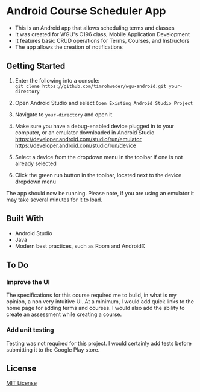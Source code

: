 # Android Course Scheduler App

- This is an Android app that allows scheduling terms and classes
- It was created for WGU's C196 class, Mobile Application Development
- It features basic CRUD operations for Terms, Courses, and Instructors
- The app allows the creation of notifications

## Getting Started

1. Enter the following into a console:\
   `git clone https://github.com/timrohweder/wgu-android.git your-directory`

2. Open Android Studio and select `Open Existing Android Studio Project`

3. Navigate to `your-directory` and open it

4. Make sure you have a debug-enabled device plugged in to your computer, or an emulator downloaded in Android Studio \
   https://developer.android.com/studio/run/emulator \
   https://developer.android.com/studio/run/device

5. Select a device from the dropdown menu in the toolbar if one is not already selected

6. Click the green run button in the toolbar, located next to the device dropdown menu

The app should now be running. Please note, if you are using an emulator it may take several minutes for it to load.

## Built With

- Android Studio
- Java
- Modern best practices, such as Room and AndroidX

## To Do

### Improve the UI

The specifications for this course required me to build, in what is my opinion, a non very intuitive UI. At a minimum, I would add quick links to the home page for adding terms and courses. I would also add the ability to create an assessment while creating a course.

### Add unit testing

Testing was not required for this project. I would certainly add tests before submitting it to the Google Play store.

## License

[MIT License](https://choosealicense.com/licenses/mit/)
